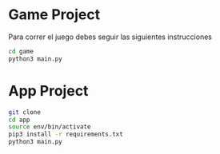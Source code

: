 # Game Project

Para correr el juego debes seguir las siguientes instrucciones

```sh
cd game
python3 main.py
```
# App Project
```sh
git clone
cd app
source env/bin/activate
pip3 install -r requirements.txt
python3 main.py
```

